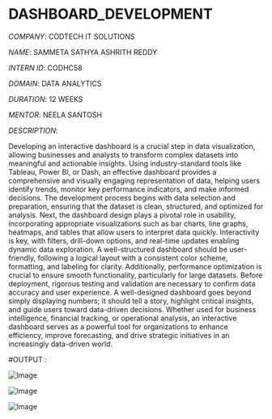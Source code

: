 # DASHBOARD_DEVELOPMENT

*COMPANY*: CODTECH IT SOLUTIONS

*NAME*: SAMMETA SATHYA ASHRITH REDDY

*INTERN ID*: CODHC58

*DOMAIN*: DATA ANALYTICS

*DURATION*: 12 WEEKS

*MENTOR*: NEELA SANTOSH

*DESCRIPTION*: 

Developing an interactive dashboard is a crucial step in data visualization, allowing businesses and analysts to transform complex datasets into meaningful and actionable insights. Using industry-standard tools like Tableau, Power BI, or Dash, an effective dashboard provides a comprehensive and visually engaging representation of data, helping users identify trends, monitor key performance indicators, and make informed decisions. The development process begins with data selection and preparation, ensuring that the dataset is clean, structured, and optimized for analysis. Next, the dashboard design plays a pivotal role in usability, incorporating appropriate visualizations such as bar charts, line graphs, heatmaps, and tables that allow users to interpret data quickly. Interactivity is key, with filters, drill-down options, and real-time updates enabling dynamic data exploration. A well-structured dashboard should be user-friendly, following a logical layout with a consistent color scheme, formatting, and labeling for clarity. Additionally, performance optimization is crucial to ensure smooth functionality, particularly for large datasets. Before deployment, rigorous testing and validation are necessary to confirm data accuracy and user experience. A well-designed dashboard goes beyond simply displaying numbers; it should tell a story, highlight critical insights, and guide users toward data-driven decisions. Whether used for business intelligence, financial tracking, or operational analysis, an interactive dashboard serves as a powerful tool for organizations to enhance efficiency, improve forecasting, and drive strategic initiatives in an increasingly data-driven world.

#OUTPUT :

![Image](https://github.com/user-attachments/assets/bc22b187-c0c6-4e05-b969-218b2f5f4f5f)

![Image](https://github.com/user-attachments/assets/11f0da29-fb11-46cc-bbbb-d4190e2008e8)

![Image](https://github.com/user-attachments/assets/43b84fcb-82a9-4fff-80c6-cec5bf2c3753)
